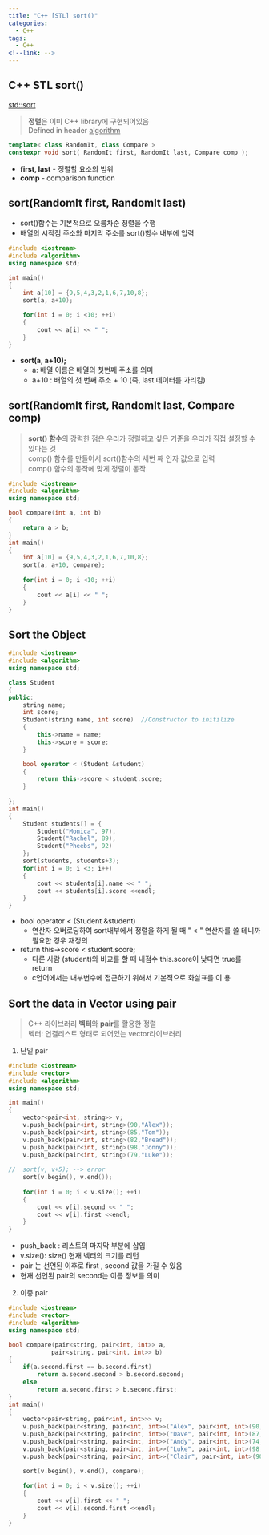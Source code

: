 ```yaml
---
title: "C++ [STL] sort()"
categories:
  - C++
tags:
  - C++
<!--link: -->
---
```



## C++ STL sort()
[std::sort](https://en.cppreference.com/w/cpp/algorithm/sort)  

> **정렬**은 이미 C++ library에 구현되어있음    
> Defined in header <u>algorithm</u>  


```cpp
template< class RandomIt, class Compare >
constexpr void sort( RandomIt first, RandomIt last, Compare comp );
```
* **first, last** - 정렬할 요소의 범위  
* **comp**	- comparison function  

## sort(RandomIt first, RandomIt last)
*  sort()함수는 기본적으로 오름차순 정렬을 수행  
* 배열의 시작점 주소와 마지막 주소를 sort()함수 내부에 입력   
 
```cpp
#include <iostream>
#include <algorithm>
using namespace std;

int main()
{
	int a[10] = {9,5,4,3,2,1,6,7,10,8}; 
	sort(a, a+10); 
	 				
	for(int i = 0; i <10; ++i)
	{
		cout << a[i] << " ";
	}
}
```
* **sort(a, a+10);**  
	* a: 배열 이름은 배열의 첫번째 주소를 의미  
	* a+10 : 배열의 첫 번째 주소 + 10 (즉, last 데이터를 가리킴)  
	
## sort(RandomIt first, RandomIt last, Compare comp)
	
> **sort() 함수**의 강력한 점은 우리가 정렬하고 싶은 기준을 우리가 직접 설정할 수 있다는 것  
> comp() 함수를 만들어서 sort()함수의 세번 째 인자 값으로 입력  
> comp() 함수의 동작에 맞게 정렬이 동작  


```cpp
#include <iostream>
#include <algorithm>
using namespace std;

bool compare(int a, int b)
{
	return a > b;
}
int main()
{
	int a[10] = {9,5,4,3,2,1,6,7,10,8}; 
	sort(a, a+10, compare); 
	 				
	for(int i = 0; i <10; ++i)
	{
		cout << a[i] << " ";
	}
}
```

## Sort the Object

```cpp
#include <iostream>
#include <algorithm>
using namespace std;

class Student
{
public:
	string name;
	int score;
	Student(string name, int score)  //Constructor to initilize
	{
		this->name = name;
		this->score = score;
	}

	bool operator < (Student &student) 
	{
		return this->score < student.score;
	}
	 
};
int main()
{
	Student students[] = {
		Student("Monica", 97),
		Student("Rachel", 89),
		Student("Pheebs", 92)
	};
	sort(students, students+3);
	for(int i = 0; i <3; i++)
	{
		cout << students[i].name << " ";
		cout << students[i].score <<endl;
	}
}
```
* bool operator < (Student &student) 
	* 연산자 오버로딩하여 sort내부에서 정렬을 하게 될 때  " < " 연산자를 쓸 테니까 필요한 경우 재정의 
* return this->score < student.score; 
	* 다른 사람 (student)와 비교를 할 때 내점수 this.score이 낮다면 true를 return 
	* c언어에서는 내부변수에 접근하기 위해서 기본적으로 화살표를 이 용
	
## Sort the data in Vector using pair

> C++ 라이브러리 **벡터**와 **pair**를 활용한 정렬  
> 벡터: 연결리스트 형태로 되어있는 vector라이브러리  


1. 단일 pair

```cpp
#include <iostream>
#include <vector>
#include <algorithm>
using namespace std;

int main()
{
	vector<pair<int, string>> v;
	v.push_back(pair<int, string>(90,"Alex")); 
	v.push_back(pair<int, string>(85,"Tom"));
	v.push_back(pair<int, string>(82,"Bread"));
	v.push_back(pair<int, string>(98,"Jonny"));
	v.push_back(pair<int, string>(79,"Luke"));
	
//	sort(v, v+5); --> error
	sort(v.begin(), v.end());
	 
	for(int i = 0; i < v.size(); ++i)
	{
		cout << v[i].second << " ";
		cout << v[i].first <<endl; 
	}
}
```
* push_back : 리스트의 마지막 부분에 삽입  
* v.size(): size() 현재 벡터의 크기를 리턴   
* pair 는 선언된 이후로 first , second 값을 가질 수 있음  
* 현재 선언된 pair의 second는 이름 정보를 의미   


2. 이중 pair  

```cpp
#include <iostream>
#include <vector>
#include <algorithm>
using namespace std;

bool compare(pair<string, pair<int, int>> a,
			pair<string, pair<int, int>> b)
{
	if(a.second.first == b.second.first)
		return a.second.second > b.second.second;
	else
		return a.second.first > b.second.first;
}
int main()
{
	vector<pair<string, pair<int, int>>> v;
	v.push_back(pair<string, pair<int, int>>("Alex", pair<int, int>(90, 19960504))); 
	v.push_back(pair<string, pair<int, int>>("Dave", pair<int, int>(87, 19940218)));
	v.push_back(pair<string, pair<int, int>>("Andy", pair<int, int>(74, 19871214)));
	v.push_back(pair<string, pair<int, int>>("Luke", pair<int, int>(98, 19980123)));
	v.push_back(pair<string, pair<int, int>>("Clair", pair<int, int>(90, 19820612)));

	sort(v.begin(), v.end(), compare);
	 
	for(int i = 0; i < v.size(); ++i)
	{
		cout << v[i].first << " ";
		cout << v[i].second.first <<endl;
	}
}
```
